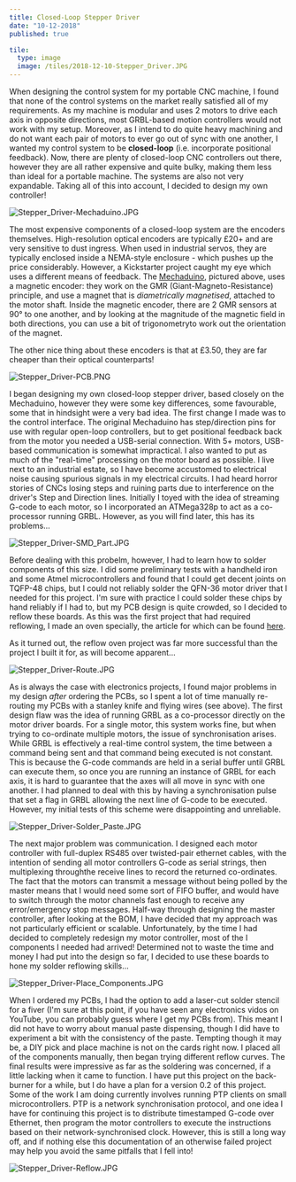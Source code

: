 ```yaml
---
title: Closed-Loop Stepper Driver
date: "10-12-2018"
published: true

tile:
  type: image
  image: /tiles/2018-12-10-Stepper_Driver.JPG
---
```


When designing the control system for my portable CNC machine, I found that none of the control systems on the market really satisfied all of my requirements. As my machine is modular and uses 2 motors to drive each axis in opposite directions, most GRBL-based motion controllers would not work with my setup. Moreover, as I intend to do quite heavy machining and do not want each pair of motors to ever go out of sync with one another, I wanted my control system to be **closed-loop** (i.e. incorporate positional feedback). Now, there are plenty of closed-loop CNC controllers out there, however they are all rather expensive and quite bulky, making them less than ideal for a portable machine. The systems are also not very expandable. Taking all of this into account, I decided to design my own controller!

![Stepper_Driver-Mechaduino.JPG]({import.meta.env.VITE_IMAGE_BASE}/posts/Stepper_Driver-Mechaduino.JPG)

The most expensive components of a closed-loop system are the encoders themselves. High-resolution optical encoders are typically £20+ and are very sensitive to dust ingress. When used in industrial servos, they are typically enclosed inside a NEMA-style enclosure - which pushes up the price considerably. However, a Kickstarter project caught my eye which uses a different means of feedback. The [Mechaduino](https://tropical-labs.com/mechaduino/), pictured above, uses a magnetic encoder: they work on the GMR (Giant-Magneto-Resistance) principle, and use a magnet that is *diametrically magnetised*, attached to the motor shaft. Inside the magnetic encoder, there are 2 GMR sensors at 90&#176; to one another, and by looking at the magnitude of the magnetic field in both directions, you can use a bit of trigonometryto work out the orientation of the magnet.

The other nice thing about these encoders is that at £3.50, they are far cheaper than their optical counterparts!

![Stepper_Driver-PCB.PNG]({import.meta.env.VITE_IMAGE_BASE}/posts/Stepper_Driver-PCB.PNG)

I began designing my own closed-loop stepper driver, based closely on the Mechaduino, however they were some key differences, some favourable, some that in hindsight were a very bad idea.
The first change I made was to the control interface. The original Mechaduino has step/direction pins for use with regular open-loop controllers, but to get positional feedback back from the motor you needed a USB-serial connection. With 5+ motors, USB-based communication is somewhat impractical. I also wanted to put as much of the "real-time" processing on the motor board as possible. I live next to an industrial estate, so I have become accustomed to electrical noise causing spurious signals in my electrical circuits. I had heard horror stories of CNCs losing steps and ruining parts due to interference on the driver's Step and Direction lines.
Initially I toyed with the idea of streaming G-code to each motor, so I incorporated an ATMega328p to act as a co-processor running GRBL. However, as you will find later, this has its problems...

![Stepper_Driver-SMD_Part.JPG]({import.meta.env.VITE_IMAGE_BASE}/posts/Stepper_Driver-SMD_Part.JPG)

Before dealing with this probelm, however, I had to learn how to solder components of this size. I did some preliminary tests with a handheld iron and some Atmel microcontrollers and found that I could get decent joints on TQFP-48 chips, but I could not reliably solder the QFN-36 motor driver that I needed for this project. I'm sure with practice I could solder these chips by hand reliably if I had to, but my PCB design is quite crowded, so I decided to reflow these boards. As this was the first project that had required reflowing, I made an oven specially, the article for which can be found [here]({import.meta.env.VITE_BASE_URL}/projects/Reflow_Oven).

As it turned out, the reflow oven project was far more successful than the project I built it for, as will become apparent...

![Stepper_Driver-Route.JPG]({import.meta.env.VITE_IMAGE_BASE}/posts/Stepper_Driver-Route.JPG)

As is always the case with electronics projects, I found major problems in my design *after* ordering the PCBs, so I spent a lot of time manually re-routing my PCBs with a stanley knife and flying wires (see above).
The first design flaw was the idea of running GRBL as a co-processor directly on the motor driver boards. For a single motor, this system works fine, but when trying to co-ordinate multiple motors, the issue of synchronisation arises. While GRBL is effectively a real-time control system, the time between a command being sent and that command being executed is not constant. This is because the G-code commands are held in a serial buffer until GRBL can execute them, so once you are running an instance of GRBL for each axis, it is hard to guarantee that the axes will all move in sync with one another.
I had planned to deal with this by having a synchronisation pulse that set a flag in GRBL allowing the next line of G-code to be executed. However, my initial tests of this scheme were disappointing and unreliable.

![Stepper_Driver-Solder_Paste.JPG]({import.meta.env.VITE_IMAGE_BASE}/posts/Stepper_Driver-Solder_Paste.JPG)

The next major problem was communication. I designed each motor controller with full-duplex RS485 over twisted-pair ethernet cables, with the intention of sending all motor controllers G-code as serial strings, then multiplexing throughthe receive lines to record the returned co-ordinates. The fact that the motors can transmit a message without being polled by the master means that I would need some sort of FIFO buffer, and would have to switch through the motor channels fast enough to receive any error/emergency stop messages. Half-way through designing the master controller, after looking at the BOM, I have decided that my approach was not particularly efficient or scalable. Unfortunately, by the time I had decided to completely redesign my motor controller, most of the I components I needed had arrived!
Determined not to waste the time and money I had put into the design so far, I decided to use these boards to hone my solder reflowing skills...

![Stepper_Driver-Place_Components.JPG]({import.meta.env.VITE_IMAGE_BASE}/posts/Stepper_Driver-Place_Components.JPG)

When I ordered my PCBs, I had the option to add a laser-cut solder stencil for a fiver (I'm sure at this point, if you have seen any electronics vidos on YouTube, you can probably guess where I get my PCBs from). This meant I did not have to worry about manual paste dispensing, though I did have to experiment a bit with the consistency of the paste. Tempting though it may be, a DIY pick and place machine is not on the cards right now. I placed all of the components manually, then began trying different reflow curves. The final results were impressive as far as the soldering was concerned, if a little lacking when it came to function.
I have put this project on the back-burner for a while, but I do have a plan for a version 0.2 of this project. Some of the work I am doing currently involves running PTP clients on small microcontrollers. PTP is a network synchronisation protocol, and one idea I have for continuing this project is to distribute timestamped G-code over Ethernet, then program the motor controllers to execute the instructions based on their network-synchronised clock. However, this is still a long way off, and if nothing else this documentation of an otherwise failed project may help you avoid the same pitfalls that I fell into!

![Stepper_Driver-Reflow.JPG]({import.meta.env.VITE_IMAGE_BASE}/posts/Stepper_Driver-Reflow.JPG)
